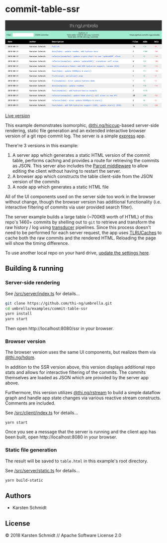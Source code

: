 # commit-table-ssr

![screenshot](https://raw.githubusercontent.com/thi-ng/umbrella/develop/assets/examples/commit-table-ssr.png)

[Live version](http://demo.thi.ng/umbrella/commit-table-ssr/)

This example demonstrates isomorphic,
[@thi.ng/hiccup](https://github.com/thi-ng/umbrella/tree/develop/packages/hiccup)-based
server-side rendering, static file generation and an extended
interactive browser version of a git repo commit log. The server is a
simple [express](https://expressjs.com/) app.

There're 3 versions in this example:

1) A server app which generates a static HTML version of the commit
   table, performs caching and provides a route for retrieving
   the commits as JSON. This server also includes the [Parcel
   middleware](https://parceljs.org/api.html#middleware) to allow
   editing the client without having to restart the server.
2) A browser app which constructs the table client-side from the JSON
   version of the commits
3) A node app which generates a static HTML file

All of the UI components used on the server side too work in the browser
without change, though the browser version has additional functionality
(i.e. interactive filtering of commits via user provided search filter).

The server example builds a large table (~700KB worth of HTML) of this
repo's 1460+ commits by shelling out to `git` to retrieve and transform
the raw history / log using
[transducer](https://github.com/thi-ng/umbrella/tree/develop/packages/transducers)
pipelines. Since this process doesn't need to be performed for each
server request, the app uses
[TLRUCaches](https://github.com/thi-ng/umbrella/tree/develop/packages/cache#tlru)
to cache both the raw commits and the rendered HTML. Reloading the page
will show the timing difference.

To use another local repo on your hard drive, [update the settings
here](./src/common/config.ts#L24).

## Building & running

### Server-side rendering

See [/src/server/index.ts](./src/server/index.ts) for details...

```bash
git clone https://github.com/thi-ng/umbrella.git
cd umbrella/examples/commit-table-ssr
yarn install
yarn start
```

Then open http://localhost:8080/ssr in your browser.

### Browser version

The browser version uses the same UI components, but realizes them via
[@thi.ng/hdom](https://github.com/thi-ng/umbrella/tree/develop/packages/hdom).

In addition to the SSR version above, this version displays additional
repo stats and allows for interactive filtering of the commits. The
commits themselves are loaded as JSON which are provided by the server
app above.

Furthermore, this version utilizes
[@thi.ng/rstream](https://github.com/thi-ng/umbrella/tree/develop/packages/rstream)
to build a simple dataflow graph and handle app state changes via
various reactive stream constructs. Comments are included.

See [/src/client/index.ts](./src/client/index.ts) for details...

```
yarn start
```

Once you see a message that the server is running and the client app has
been built, open http://localhost:8080 in your browser.

### Static file generation

The result will be saved to `table.html` in this example's root directory.

See [/src/server/static.ts](./src/server/static.ts) for details...

```bash
yarn build-static
```

## Authors

- Karsten Schmidt

## License

&copy; 2018 Karsten Schmidt // Apache Software License 2.0
